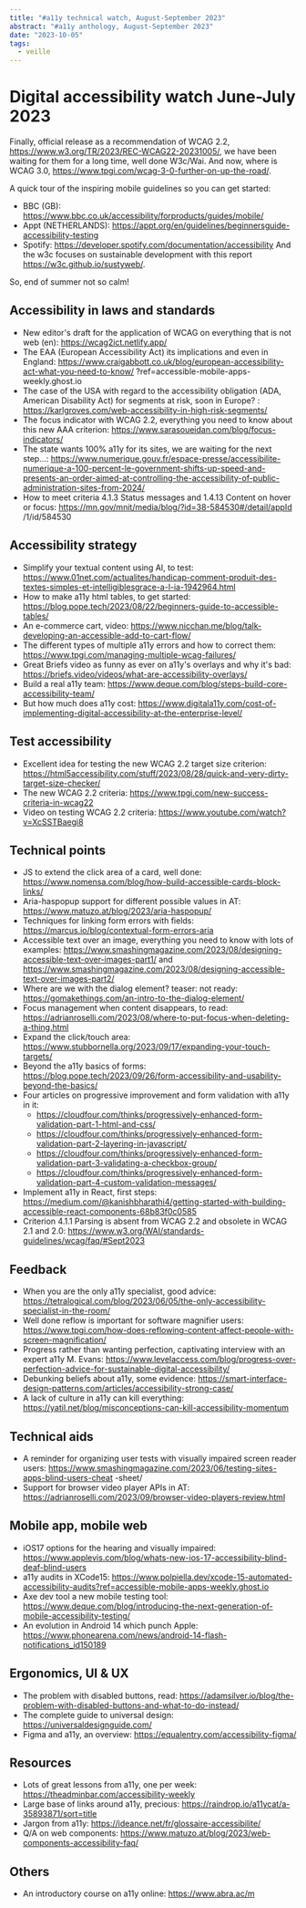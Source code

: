 ```yaml
---
title: "#a11y technical watch, August-September 2023"
abstract: "#a11y anthology, August-September 2023"
date: "2023-10-05"
tags:
  - veille
---
```

# Digital accessibility watch June-July 2023

Finally, official release as a recommendation of WCAG 2.2, https://www.w3.org/TR/2023/REC-WCAG22-20231005/, we have been waiting for them for a long time, well done W3c/Wai. And now, where is WCAG 3.0, https://www.tpgi.com/wcag-3-0-further-on-up-the-road/.

A quick tour of the inspiring mobile guidelines so you can get started:
- BBC (GB): https://www.bbc.co.uk/accessibility/forproducts/guides/mobile/
- Appt (NETHERLANDS): https://appt.org/en/guidelines/beginnersguide-accessibility-testing
- Spotify: https://developer.spotify.com/documentation/accessibility
And the w3c focuses on sustainable development with this report https://w3c.github.io/sustyweb/.

So, end of summer not so calm!


## Accessibility in laws and standards

- New editor's draft for the application of WCAG on everything that is not web (en): https://wcag2ict.netlify.app/
- The EAA (European Accessibility Act) its implications and even in England: https://www.craigabbott.co.uk/blog/european-accessibility-act-what-you-need-to-know/ ?ref=accessible-mobile-apps-weekly.ghost.io
- The case of the USA with regard to the accessibility obligation (ADA, American Disability Act) for segments at risk, soon in Europe? : https://karlgroves.com/web-accessibility-in-high-risk-segments/
- The focus indicator with WCAG 2.2, everything you need to know about this new AAA criterion: https://www.sarasoueidan.com/blog/focus-indicators/
- The state wants 100% a11y for its sites, we are waiting for the next step...: https://www.numerique.gouv.fr/espace-presse/accessibilite-numerique-a-100-percent-le-government-shifts-up-speed-and-presents-an-order-aimed-at-controlling-the-accessibility-of-public-administration-sites-from-2024/
- How to meet criteria 4.1.3 Status messages and 1.4.13 Content on hover or focus: https://mn.gov/mnit/media/blog/?id=38-584530#/detail/appId /1/id/584530

## Accessibility strategy

- Simplify your textual content using AI, to test: https://www.01net.com/actualites/handicap-comment-produit-des-textes-simples-et-intelligiblesgrace-a-l-ia-1942964.html
- How to make a11y html tables, to get started: https://blog.pope.tech/2023/08/22/beginners-guide-to-accessible-tables/
- An e-commerce cart, video: https://www.nicchan.me/blog/talk-developing-an-accessible-add-to-cart-flow/
- The different types of multiple a11y errors and how to correct them: https://www.tpgi.com/managing-multiple-wcag-failures/
- Great Briefs video as funny as ever on a11y's overlays and why it's bad: https://briefs.video/videos/what-are-accessibility-overlays/
- Build a real a11y team: https://www.deque.com/blog/steps-build-core-accessibility-team/
- But how much does a11y cost: https://www.digitala11y.com/cost-of-implementing-digital-accessibility-at-the-enterprise-level/

## Test accessibility

- Excellent idea for testing the new WCAG 2.2 target size criterion: https://html5accessibility.com/stuff/2023/08/28/quick-and-very-dirty-target-size-checker/
- The new WCAG 2.2 criteria: https://www.tpgi.com/new-success-criteria-in-wcag22
- Video on testing WCAG 2.2 criteria: https://www.youtube.com/watch?v=XcSSTBaegi8

## Technical points

- JS to extend the click area of a card, well done: https://www.nomensa.com/blog/how-build-accessible-cards-block-links/
- Aria-haspopup support for different possible values in AT: https://www.matuzo.at/blog/2023/aria-haspopup/
- Techniques for linking form errors with fields: https://marcus.io/blog/contextual-form-errors-aria
- Accessible text over an image, everything you need to know with lots of examples: https://www.smashingmagazine.com/2023/08/designing-accessible-text-over-images-part1/ and https://www.smashingmagazine.com/2023/08/designing-accessible-text-over-images-part2/
- Where are we with the dialog element? teaser: not ready: https://gomakethings.com/an-intro-to-the-dialog-element/
- Focus management when content disappears, to read: https://adrianroselli.com/2023/08/where-to-put-focus-when-deleting-a-thing.html
- Expand the click/touch area: https://www.stubbornella.org/2023/09/17/expanding-your-touch-targets/
- Beyond the a11y basics of forms: https://blog.pope.tech/2023/09/26/form-accessibility-and-usability-beyond-the-basics/
- Four articles on progressive improvement and form validation with a11y in it:
  - https://cloudfour.com/thinks/progressively-enhanced-form-validation-part-1-html-and-css/
  - https://cloudfour.com/thinks/progressively-enhanced-form-validation-part-2-layering-in-javascript/
  - https://cloudfour.com/thinks/progressively-enhanced-form-validation-part-3-validating-a-checkbox-group/
  - https://cloudfour.com/thinks/progressively-enhanced-form-validation-part-4-custom-validation-messages/
- Implement a11y in React, first steps: https://medium.com/@kanishbharathi4/getting-started-with-building-accessible-react-components-68b83f0c0585
- Criterion 4.1.1 Parsing is absent from WCAG 2.2 and obsolete in WCAG 2.1 and 2.0: https://www.w3.org/WAI/standards-guidelines/wcag/faq/#Sept2023

## Feedback

- When you are the only a11y specialist, good advice: https://tetralogical.com/blog/2023/06/05/the-only-accessibility-specialist-in-the-room/
- Well done reflow is important for software magnifier users: https://www.tpgi.com/how-does-reflowing-content-affect-people-with-screen-magnification/
- Progress rather than wanting perfection, captivating interview with an expert a11y M. Evans: https://www.levelaccess.com/blog/progress-over-perfection-advice-for-sustainable-digital-accessibility/
- Debunking beliefs about a11y, some evidence: https://smart-interface-design-patterns.com/articles/accessibility-strong-case/
- A lack of culture in a11y can kill everything: https://yatil.net/blog/misconceptions-can-kill-accessibility-momentum

## Technical aids

- A reminder for organizing user tests with visually impaired screen reader users: https://www.smashingmagazine.com/2023/06/testing-sites-apps-blind-users-cheat -sheet/
- Support for browser video player APIs in AT: https://adrianroselli.com/2023/09/browser-video-players-review.html

## Mobile app, mobile web

- iOS17 options for the hearing and visually impaired: https://www.applevis.com/blog/whats-new-ios-17-accessibility-blind-deaf-blind-users
- a11y audits in XCode15: https://www.polpiella.dev/xcode-15-automated-accessibility-audits?ref=accessible-mobile-apps-weekly.ghost.io
- Axe dev tool a new mobile testing tool: https://www.deque.com/blog/introducing-the-next-generation-of-mobile-accessibility-testing/
- An evolution in Android 14 which punch Apple: https://www.phonearena.com/news/android-14-flash-notifications_id150189


## Ergonomics, UI & UX

- The problem with disabled buttons, read: https://adamsilver.io/blog/the-problem-with-disabled-buttons-and-what-to-do-instead/
- The complete guide to universal design: https://universaldesignguide.com/
- Figma and a11y, an overview: https://equalentry.com/accessibility-figma/

## Resources

- Lots of great lessons from a11y, one per week: https://theadminbar.com/accessibility-weekly
- Large base of links around a11y, precious: https://raindrop.io/a11ycat/a-35893871/sort=title
- Jargon from a11y: https://ideance.net/fr/glossaire-accessibilite/
- Q/A on web components: https://www.matuzo.at/blog/2023/web-components-accessibility-faq/

## Others

- An introductory course on a11y online: https://www.abra.ac/m